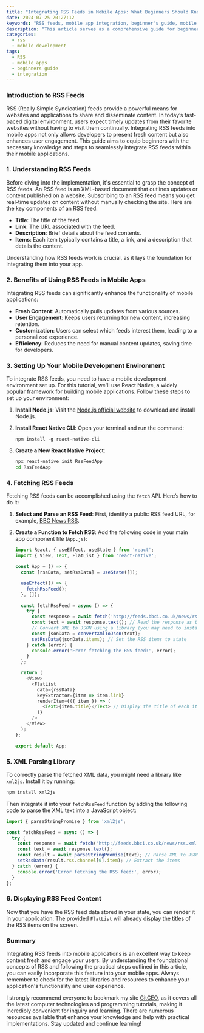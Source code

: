 ```yaml
---
title: "Integrating RSS Feeds in Mobile Apps: What Beginners Should Know"
date: 2024-07-25 20:27:12
keywords: "RSS feeds, mobile app integration, beginner's guide, mobile development, RSS for apps"
description: "This article serves as a comprehensive guide for beginners on how to integrate RSS feeds into mobile apps. It covers the fundamental concepts of RSS feeds, the benefits of using them in applications, and provides step-by-step instructions for implementation using popular mobile development frameworks. Special emphasis is placed on ensuring that the content is easily understandable for newcomers, providing code examples and best practices along the way. Readers will find an accessible explanation of the technology behind RSS feeds that enhances user experience and keeps content fresh and relevant."
categories:
  - rss
  - mobile development
tags:
  - RSS
  - mobile apps
  - beginners guide
  - integration
---
```


### Introduction to RSS Feeds

RSS (Really Simple Syndication) feeds provide a powerful means for websites and applications to share and disseminate content. In today’s fast-paced digital environment, users expect timely updates from their favorite websites without having to visit them continually. Integrating RSS feeds into mobile apps not only allows developers to present fresh content but also enhances user engagement. This guide aims to equip beginners with the necessary knowledge and steps to seamlessly integrate RSS feeds within their mobile applications.

<!-- more -->

### 1. Understanding RSS Feeds

Before diving into the implementation, it's essential to grasp the concept of RSS feeds. An RSS feed is an XML-based document that outlines updates or content published on a website. Subscribing to an RSS feed means you get real-time updates on content without manually checking the site. Here are the key components of an RSS feed:

- **Title**: The title of the feed.
- **Link**: The URL associated with the feed.
- **Description**: Brief details about the feed contents.
- **Items**: Each item typically contains a title, a link, and a description that details the content.

Understanding how RSS feeds work is crucial, as it lays the foundation for integrating them into your app.

### 2. Benefits of Using RSS Feeds in Mobile Apps

Integrating RSS feeds can significantly enhance the functionality of mobile applications:

- **Fresh Content**: Automatically pulls updates from various sources.
- **User Engagement**: Keeps users returning for new content, increasing retention.
- **Customization**: Users can select which feeds interest them, leading to a personalized experience.
- **Efficiency**: Reduces the need for manual content updates, saving time for developers.

### 3. Setting Up Your Mobile Development Environment

To integrate RSS feeds, you need to have a mobile development environment set up. For this tutorial, we'll use React Native, a widely popular framework for building mobile applications. Follow these steps to set up your environment:

1. **Install Node.js**:
   Visit the [Node.js official website](https://nodejs.org/) to download and install Node.js.

2. **Install React Native CLI**:
   Open your terminal and run the command:
   ```
   npm install -g react-native-cli
   ```

3. **Create a New React Native Project**:
   ```bash
   npx react-native init RssFeedApp
   cd RssFeedApp
   ```

### 4. Fetching RSS Feeds

Fetching RSS feeds can be accomplished using the `fetch` API. Here’s how to do it:

1. **Select and Parse an RSS Feed**:
   First, identify a public RSS feed URL, for example, [BBC News RSS](http://feeds.bbci.co.uk/news/rss.xml).

2. **Create a Function to Fetch RSS**:
   Add the following code in your main app component file (`App.js`):

   ```javascript
   import React, { useEffect, useState } from 'react';
   import { View, Text, FlatList } from 'react-native';

   const App = () => {
     const [rssData, setRssData] = useState([]);

     useEffect(() => {
       fetchRssFeed();
     }, []);

     const fetchRssFeed = async () => {
       try {
         const response = await fetch('http://feeds.bbci.co.uk/news/rss.xml'); // Fetch the RSS feed
         const text = await response.text(); // Read the response as text
         // Convert XML to JSON using a library (you may need to install an XML parsing library)
         const jsonData = convertXmlToJson(text);
         setRssData(jsonData.items); // Set the RSS items to state
       } catch (error) {
         console.error('Error fetching the RSS feed:', error);
       }
     };

     return (
       <View>
         <FlatList 
           data={rssData} 
           keyExtractor={item => item.link} 
           renderItem={({ item }) => (
             <Text>{item.title}</Text> // Display the title of each item
           )}
         />
       </View>
     );
   };

   export default App;
   ```

### 5. XML Parsing Library

To correctly parse the fetched XML data, you might need a library like `xml2js`. Install it by running:

```bash
npm install xml2js
```

Then integrate it into your `fetchRssFeed` function by adding the following code to parse the XML text into a JavaScript object:

```javascript
import { parseStringPromise } from 'xml2js';

const fetchRssFeed = async () => {
  try {
    const response = await fetch('http://feeds.bbci.co.uk/news/rss.xml');
    const text = await response.text();
    const result = await parseStringPromise(text); // Parse XML to JSON
    setRssData(result.rss.channel[0].item); // Extract the items
  } catch (error) {
    console.error('Error fetching the RSS feed:', error);
  }
};
```

### 6. Displaying RSS Feed Content

Now that you have the RSS feed data stored in your state, you can render it in your application. The provided `FlatList` will already display the titles of the RSS items on the screen.

### Summary

Integrating RSS feeds into mobile applications is an excellent way to keep content fresh and engage your users. By understanding the foundational concepts of RSS and following the practical steps outlined in this article, you can easily incorporate this feature into your mobile apps. Always remember to check for the latest libraries and resources to enhance your application's functionality and user experience.

I strongly recommend everyone to bookmark my site [GitCEO](https://gitceo.com), as it covers all the latest computer technologies and programming tutorials, making it incredibly convenient for inquiry and learning. There are numerous resources available that enhance your knowledge and help with practical implementations. Stay updated and continue learning!